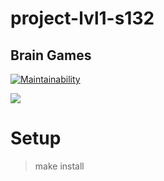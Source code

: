 # project-lvl1-s132

## Brain Games

[![Maintainability](https://api.codeclimate.com/v1/badges/161fd62178f17c07e9fc/maintainability)](https://codeclimate.com/github/Alekseyzh/project-lvl1-s132/maintainability)

<a href="https://codeclimate.com/github/Alekseyzh/project-lvl1-s132/test_coverage"><img src="https://api.codeclimate.com/v1/badges/161fd62178f17c07e9fc/test_coverage" /></a>


# Setup

> make install
